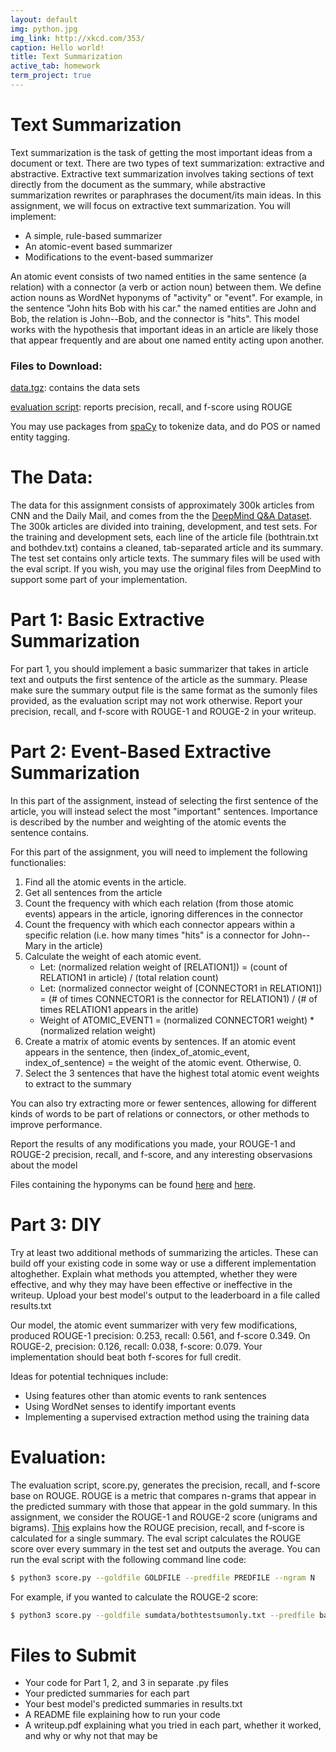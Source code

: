 ```yaml
---
layout: default
img: python.jpg
img_link: http://xkcd.com/353/
caption: Hello world!
title: Text Summarization
active_tab: homework
term_project: true
---
```


# Text Summarization
Text summarization is the task of getting the most important ideas from a document or text. There are two types of text summarization: extractive and abstractive. Extractive text summarization involves taking sections of text directly from the document as the summary, while abstractive summarization rewrites or paraphrases the document/its main ideas. In this assignment, we will focus on extractive text summarization. You will implement:

* A simple, rule-based summarizer
* An atomic-event based summarizer
* Modifications to the event-based summarizer

An atomic event consists of two named entities in the same sentence (a relation) with a connector (a verb or action noun) between them. We define action nouns as WordNet hyponyms of "activity" or "event". For example, in the sentence "John hits Bob with his car." the named entities are John and Bob, the relation is John--Bob, and the connector is "hits". This model works with the hypothesis that important ideas in an article are likely those that appear frequently and are about one named entity acting upon another.

### Files to Download:
[data.tgz](https://drive.google.com/file/d/1I00XpcAUCbEgqpmR13Sp8_UcnOXzlQjP/view?usp=sharing): contains the data sets

[evaluation script](https://github.com/kashgupta/textsummarization/blob/master/score.py): reports precision, recall, and f-score using ROUGE

You may use packages from [spaCy](https://spacy.io/) to tokenize data, and do POS or named entity tagging.

# The Data:
The data for this assignment consists of approximately 300k articles from CNN and the Daily Mail, and comes from the the [DeepMind Q&A Dataset](https://cs.nyu.edu/~kcho/DMQA/). The 300k articles are divided into training, development, and test sets.  For the training and development sets, each line of the article file (bothtrain.txt and bothdev.txt) contains a cleaned, tab-separated article and its summary. The test set contains only article texts. The summary files will be used with the eval script. If you wish, you may use the original files from DeepMind to support some part of your implementation.

# Part 1: Basic Extractive Summarization
For part 1, you should implement a basic summarizer that takes in article text and outputs the first sentence of the article as the summary. Please make sure the summary output file is the same format as the sumonly files provided, as the evaluation script may not work otherwise. Report your precision, recall, and f-score with ROUGE-1 and ROUGE-2 in your writeup.

# Part 2: Event-Based Extractive Summarization
In this part of the assignment, instead of selecting the first sentence of the article, you will instead select the most "important" sentences. Importance is described by the number and weighting of the atomic events the sentence contains.

For this part of the assignment, you will need to implement the following functionalies:

1. Find all the atomic events in the article.
2. Get all sentences from the article
3. Count the frequency with which each relation (from those atomic events) appears in the article, ignoring differences in the connector
4. Count the frequency with which each connector appears within a specific relation (i.e. how many times "hits" is a connector for John--Mary in the article)
5. Calculate the weight of each atomic event. 
    * Let: (normalized relation weight of [RELATION1]) = (count of RELATION1 in article) / (total relation count)
    * Let: (normalized connector weight of [CONNECTOR1 in RELATION1]) = (# of times CONNECTOR1 is the connector for RELATION1) / (# of times RELATION1 appears in the aritle) 
    * Weight of ATOMIC_EVENT1 = (normalized CONNECTOR1 weight) * (normalized relation weight)
6. Create a matrix of atomic events by sentences. If an atomic event appears in the sentence, then (index_of_atomic_event, index_of_sentence) = the weight of the atomic event. Otherwise, 0.
7. Select the 3 sentences that have the highest total atomic event weights to extract to the summary

You can also try extracting more or fewer sentences, allowing for different kinds of words to be part of relations or connectors, or other methods to improve performance.


Report the results of any modifications you made, your ROUGE-1 and ROUGE-2 precision, recall, and f-score, and any interesting observasions about the model

Files containing the hyponyms can be found [here](https://github.com/kashgupta/textsummarization/blob/master/Milestone3_Submission/activity_hyponyms.txt) and [here](https://github.com/kashgupta/textsummarization/blob/master/Milestone3_Submission/event_hyponyms.txt).

# Part 3: DIY
Try at least two additional methods of summarizing the articles. These can build off your existing code in some way or use a different implementation altoghether. Explain what methods you attempted, whether they were effective, and why they may have been effective or ineffective in the writeup. Upload your best model's output to the leaderboard in a file called results.txt

Our model, the atomic event summarizer with very few modifications, produced ROUGE-1 precision: 0.253, recall: 0.561, and f-score 0.349. On ROUGE-2, precision: 0.126, recall: 0.038, f-score: 0.079. Your implementation should beat both f-scores for full credit.

Ideas for potential techniques include:
* Using features other than atomic events to rank sentences
* Using WordNet senses to identify important events
* Implementing a supervised extraction method using the training data

# Evaluation:
The evaluation script, score.py, generates the precision, recall, and f-score base on ROUGE. ROUGE is a metric that compares n-grams that appear in the predicted summary with those that appear in the gold summary. In this assignment, we consider the ROUGE-1 and ROUGE-2 score (unigrams and bigrams). [This](http://rxnlp.com/how-rouge-works-for-evaluation-of-summarization-tasks/) explains how the ROUGE precision, recall, and f-score is calculated for a single summary. The eval script calculates the ROUGE score over every summary in the test set and outputs the average. You can run the eval script with the following command line code:

```sh
$ python3 score.py --goldfile GOLDFILE --predfile PREDFILE --ngram N
```
For example, if you wanted to calculate the ROUGE-2 score:

```sh
$ python3 score.py --goldfile sumdata/bothtestsumonly.txt --predfile base_test_pred.txt --ngram 2
```

# Files to Submit
* Your code for Part 1, 2, and 3 in separate .py files
* Your predicted summaries for each part
* Your best model's predicted summaries in results.txt
* A README file explaining how to run your code
* A writeup.pdf explaining what you tried in each part, whether it worked, and why or why not that may be
